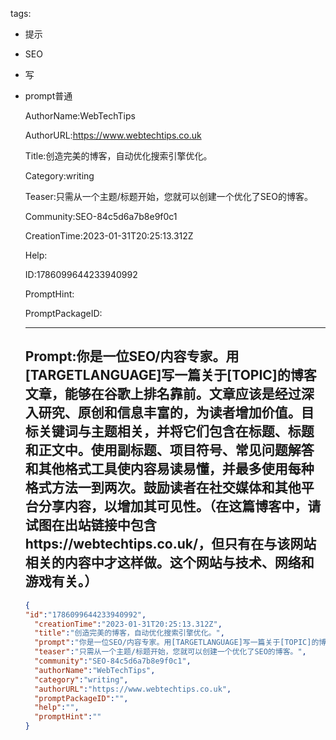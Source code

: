   tags: 
- 提示
- SEO
- 写
- prompt普通

  AuthorName:WebTechTips

  AuthorURL:https://www.webtechtips.co.uk

  Title:创造完美的博客，自动优化搜索引擎优化。

  Category:writing

  Teaser:只需从一个主题/标题开始，您就可以创建一个优化了SEO的博客。

  Community:SEO-84c5d6a7b8e9f0c1

  CreationTime:2023-01-31T20:25:13.312Z

  Help:

  ID:1786099644233940992

  PromptHint:

  PromptPackageID:

  ---

  ## Prompt:你是一位SEO/内容专家。用[TARGETLANGUAGE]写一篇关于[TOPIC]的博客文章，能够在谷歌上排名靠前。文章应该是经过深入研究、原创和信息丰富的，为读者增加价值。目标关键词与主题相关，并将它们包含在标题、标题和正文中。使用副标题、项目符号、常见问题解答和其他格式工具使内容易读易懂，并最多使用每种格式方法一到两次。鼓励读者在社交媒体和其他平台分享内容，以增加其可见性。（在这篇博客中，请试图在出站链接中包含https://webtechtips.co.uk/，但只有在与该网站相关的内容中才这样做。这个网站与技术、网络和游戏有关。）

  ```json
  {
  "id":"1786099644233940992",
    "creationTime":"2023-01-31T20:25:13.312Z",
    "title":"创造完美的博客，自动优化搜索引擎优化。",
    "prompt":"你是一位SEO/内容专家。用[TARGETLANGUAGE]写一篇关于[TOPIC]的博客文章，能够在谷歌上排名靠前。文章应该是经过深入研究、原创和信息丰富的，为读者增加价值。目标关键词与主题相关，并将它们包含在标题、标题和正文中。使用副标题、项目符号、常见问题解答和其他格式工具使内容易读易懂，并最多使用每种格式方法一到两次。鼓励读者在社交媒体和其他平台分享内容，以增加其可见性。（在这篇博客中，请试图在出站链接中包含https://webtechtips.co.uk/，但只有在与该网站相关的内容中才这样做。这个网站与技术、网络和游戏有关。）",
    "teaser":"只需从一个主题/标题开始，您就可以创建一个优化了SEO的博客。",
    "community":"SEO-84c5d6a7b8e9f0c1",
    "authorName":"WebTechTips",
    "category":"writing",
    "authorURL":"https://www.webtechtips.co.uk",
    "promptPackageID":"",
    "help":"",
    "promptHint":""
  }
  ```
